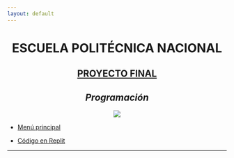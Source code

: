 ```yaml
---
layout: default
---
```

<center><h1>ESCUELA POLITÉCNICA NACIONAL</h1></center>
<center><h2><u>PROYECTO FINAL</u></h2></center>
<center><h2><i>Programación</i></h2></center>
<div align="center">
<img src="https://www.ecured.cu/images/f/f3/Escuela_politecnica_nacional.jpg">
</div>
<ul>
  <li><a href="https://github.com/GabMan20/PROYECTO.FINAL" target="_blank">Menú principal</a></li>
</ul>
<ul>
  <li><a href="https://replit.com/@GabrielMano/PROYECTO-FINAL#main.c" target="_blank">Código en Replit</a></li>
</ul>
<hr>
<body>
